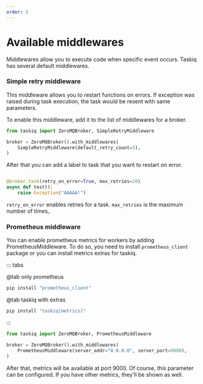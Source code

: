 ```yaml
---
order: 5
---
```


# Available middlewares

Middlewares allow you to execute code when specific event occurs.
Taskiq has several default middlewares.

### Simple retry middleware

This middleware allows you to restart functions on errors. If exception was raised during task execution,
the task would be resent with same parameters.

To enable this middleware, add it to the list of middlewares for a broker.

```python
from taskiq import ZeroMQBroker, SimpleRetryMiddleware

broker = ZeroMQBroker().with_middlewares(
    SimpleRetryMiddleware(default_retry_count=3),
)
```

After that you can add a label to task that you want to restart on error.

```python

@broker.task(retry_on_error=True, max_retries=20)
async def test():
    raise Exception("AAAAA!")

```

`retry_on_error` enables retries for a task. `max_retries` is the maximum number of times,.

### Prometheus middleware

You can enable prometheus metrics for workers by adding PrometheusMiddleware.
To do so, you need to install `prometheus_client` package or you can install metrics extras for taskiq.

::: tabs


@tab only prometheus

```bash
pip install "prometheus_client"
```

@tab taskiq with extras

```bash
pip install "taskiq[metrics]"
```

:::


```python
from taskiq import ZeroMQBroker, PrometheusMiddleware

broker = ZeroMQBroker().with_middlewares(
    PrometheusMiddleware(server_addr="0.0.0.0", server_port=9000),
)
```

After that, metrics will be available at port 9000. Of course, this parameter can be configured.
If you have other metrics, they'll be shown as well.
